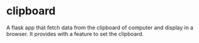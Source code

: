 # clipboard
A flask app that fetch data from the clipboard of computer and display in a browser. It provides with a feature to set the clipboard. 
